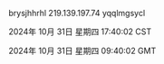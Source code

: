 brysjhhrhl 219.139.197.74 yqqlmgsycl

2024年 10月 31日 星期四 17:40:02 CST

2024年 10月 31日 星期四 09:40:02 GMT
